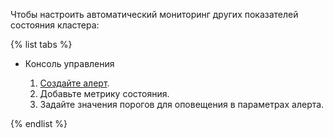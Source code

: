 Чтобы настроить автоматический мониторинг других показателей состояния кластера:

{% list tabs %}

- Консоль управления

    1. [Создайте алерт](../../monitoring/operations/alert/create-alert.md).
    1. Добавьте метрику состояния.
    1. Задайте значения порогов для оповещения в параметрах алерта.

{% endlist %}
